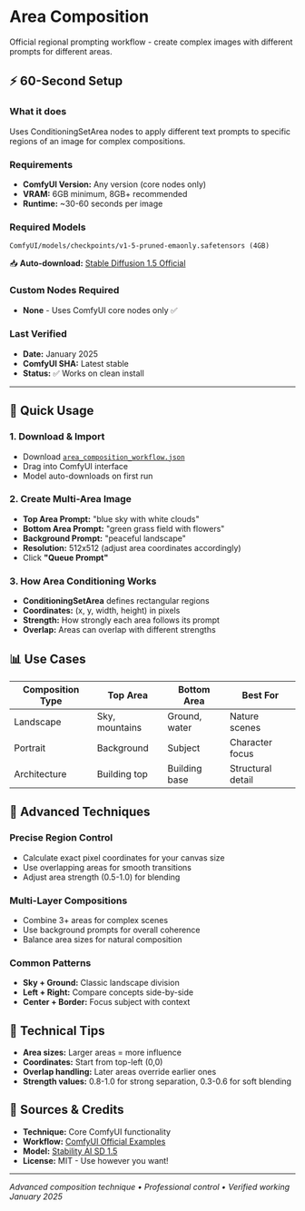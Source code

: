 # Area Composition

Official regional prompting workflow - create complex images with different prompts for different areas.

## ⚡ 60-Second Setup

### What it does
Uses ConditioningSetArea nodes to apply different text prompts to specific regions of an image for complex compositions.

### Requirements
- **ComfyUI Version:** Any version (core nodes only)
- **VRAM:** 6GB minimum, 8GB+ recommended
- **Runtime:** ~30-60 seconds per image

### Required Models
```
ComfyUI/models/checkpoints/v1-5-pruned-emaonly.safetensors (4GB)
```
📥 **Auto-download:** [Stable Diffusion 1.5 Official](https://huggingface.co/stable-diffusion-v1-5)

### Custom Nodes Required
- **None** - Uses ComfyUI core nodes only ✅

### Last Verified
- **Date:** January 2025
- **ComfyUI SHA:** Latest stable
- **Status:** ✅ Works on clean install

---

## 🚀 Quick Usage

### 1. Download & Import
- Download [`area_composition_workflow.json`](area_composition_workflow.json)
- Drag into ComfyUI interface
- Model auto-downloads on first run

### 2. Create Multi-Area Image
- **Top Area Prompt:** "blue sky with white clouds"
- **Bottom Area Prompt:** "green grass field with flowers"
- **Background Prompt:** "peaceful landscape"
- **Resolution:** 512x512 (adjust area coordinates accordingly)
- Click **"Queue Prompt"**

### 3. How Area Conditioning Works
- **ConditioningSetArea** defines rectangular regions
- **Coordinates:** (x, y, width, height) in pixels
- **Strength:** How strongly each area follows its prompt
- **Overlap:** Areas can overlap with different strengths

## 📊 Use Cases

| Composition Type | Top Area | Bottom Area | Best For |
|------------------|----------|-------------|----------|
| Landscape | Sky, mountains | Ground, water | Nature scenes |
| Portrait | Background | Subject | Character focus |
| Architecture | Building top | Building base | Structural detail |

## 🎯 Advanced Techniques

### **Precise Region Control**
- Calculate exact pixel coordinates for your canvas size
- Use overlapping areas for smooth transitions
- Adjust area strength (0.5-1.0) for blending

### **Multi-Layer Compositions**
- Combine 3+ areas for complex scenes
- Use background prompts for overall coherence
- Balance area sizes for natural composition

### **Common Patterns**
- **Sky + Ground:** Classic landscape division
- **Left + Right:** Compare concepts side-by-side
- **Center + Border:** Focus subject with context

## 🔧 Technical Tips

- **Area sizes:** Larger areas = more influence
- **Coordinates:** Start from top-left (0,0)
- **Overlap handling:** Later areas override earlier ones
- **Strength values:** 0.8-1.0 for strong separation, 0.3-0.6 for soft blending

## 🔗 Sources & Credits
- **Technique:** Core ComfyUI functionality
- **Workflow:** [ComfyUI Official Examples](https://comfyanonymous.github.io/ComfyUI_examples/area_composition/)
- **Model:** [Stability AI SD 1.5](https://huggingface.co/stable-diffusion-v1-5)
- **License:** MIT - Use however you want!

---
*Advanced composition technique • Professional control • Verified working January 2025*
